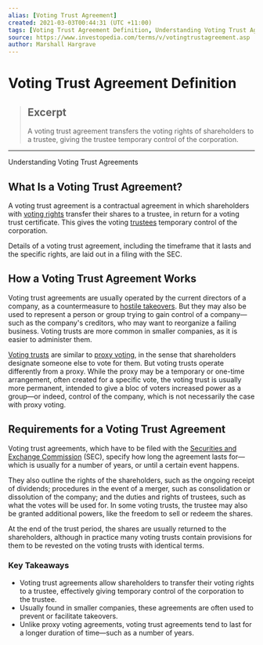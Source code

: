 ```yaml
---
alias: [Voting Trust Agreement]
created: 2021-03-03T00:44:31 (UTC +11:00)
tags: [Voting Trust Agreement Definition, Understanding Voting Trust Agreements]
source: https://www.investopedia.com/terms/v/votingtrustagreement.asp
author: Marshall Hargrave
---
```


# Voting Trust Agreement Definition

> ## Excerpt
> A voting trust agreement transfers the voting rights of shareholders to a trustee, giving the trustee temporary control of the corporation.

---

Understanding Voting Trust Agreements
## What Is a Voting Trust Agreement?

A voting trust agreement is a contractual agreement in which shareholders with [voting rights](https://www.investopedia.com/terms/v/votingright.asp) transfer their shares to a trustee, in return for a voting trust certificate. This gives the voting [trustees](https://www.investopedia.com/terms/t/trustee.asp) temporary control of the corporation.

Details of a voting trust agreement, including the timeframe that it lasts and the specific rights, are laid out in a filing with the SEC.

## How a Voting Trust Agreement Works

Voting trust agreements are usually operated by the current directors of a company, as a countermeasure to [hostile takeovers](https://www.investopedia.com/terms/h/hostiletakeover.asp). But they may also be used to represent a person or group trying to gain control of a company—such as the company's creditors, who may want to reorganize a failing business. Voting trusts are more common in smaller companies, as it is easier to administer them.

[Voting trusts](https://www.investopedia.com/terms/v/votingtrust.asp) are similar to [proxy voting](https://www.investopedia.com/terms/p/proxy-vote.asp), in the sense that shareholders designate someone else to vote for them. But voting trusts operate differently from a proxy. While the proxy may be a temporary or one-time arrangement, often created for a specific vote, the voting trust is usually more permanent, intended to give a bloc of voters increased power as a group—or indeed, control of the company, which is not necessarily the case with proxy voting.

## Requirements for a Voting Trust Agreement

Voting trust agreements, which have to be filed with the [Securities and Exchange Commission](https://www.investopedia.com/terms/s/sec.asp) (SEC), specify how long the agreement lasts for—which is usually for a number of years, or until a certain event happens.

They also outline the rights of the shareholders, such as the ongoing receipt of dividends; procedures in the event of a merger, such as consolidation or dissolution of the company; and the duties and rights of trustees, such as what the votes will be used for. In some voting trusts, the trustee may also be granted additional powers, like the freedom to sell or redeem the shares.

At the end of the trust period, the shares are usually returned to the shareholders, although in practice many voting trusts contain provisions for them to be revested on the voting trusts with identical terms.

### Key Takeaways

-   Voting trust agreements allow shareholders to transfer their voting rights to a trustee, effectively giving temporary control of the corporation to the trustee.
-   Usually found in smaller companies, these agreements are often used to prevent or facilitate takeovers.
-   Unlike proxy voting agreements, voting trust agreements tend to last for a longer duration of time—such as a number of years.

